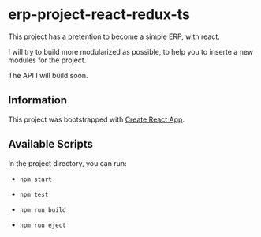 # erp-project-react-redux-ts

This project has a pretention to become a simple ERP, with react.

I will try to build more modularized as possible, to help you to inserte a new modules for the project.

The API I will build soon.

## Information

This project was bootstrapped with [Create React App](https://github.com/facebook/create-react-app).

## Available Scripts

In the project directory, you can run:

- `npm start`

- `npm test`

- `npm run build`

- `npm run eject`
